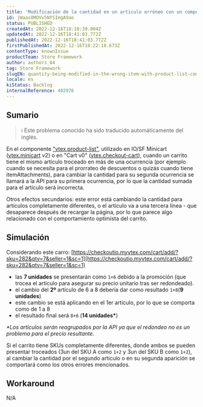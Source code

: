 ```yaml
---
title: 'Modificación de la cantidad en un artículo erróneo con un componente de lista de productos (IO/SF)'
id: jWaas8MOVv5NYSImgA9ao
status: PUBLISHED
createdAt: 2022-12-16T18:10:39.004Z
updatedAt: 2022-12-16T18:41:03.772Z
publishedAt: 2022-12-16T18:41:03.772Z
firstPublishedAt: 2022-12-16T18:22:18.673Z
contentType: knownIssue
productTeam: Store Framework
author: authors_84
tag: Store Framework
slugEN: quantity-being-modified-in-the-wrong-item-with-product-list-component-io-sf
locale: es
kiStatus: Backlog
internalReference: 402976
---
```


## Sumario

>ℹ️ Este problema conocido ha sido traducido automáticamente del inglés.

En el componente ["vtex.product-list"](https://github.com/vtex-apps/product-list), utilizado en IO/SF Minicart ([vtex.minicart](https://github.com/vtex-apps/minicart) v2) o en "Cart v0" ([vtex.checkout-cart](https://github.com/vtex-apps/checkout-cart)), cuando un carrito tiene el mismo artículo troceado en más de una ocurrencia (por ejemplo cuando se necesita para el prorrateo de descuentos o quizás cuando tiene itemAttachments), para cambiar la cantidad para su segunda ocurrencia se llamará a la API para su primera ocurrencia, por lo que la cantidad sumada para el artículo será incorrecta.

Otros efectos secundarios: este error está cambiando la cantidad para artículos completamente diferentes, o el artículo va a una tercera línea - que desaparece después de recargar la página, por lo que parece algo relacionado con el comportamiento optimista del carrito.

## Simulación

Considerando este carro: [https://checkoutio.myvtex.com/cart/add/?sku=282&qty=7&seller=1&sc=1](https://checkoutio.myvtex.com/cart/add/?sku=282&qty=7&seller=1&sc=1)
- las __7 unidades__ se presentarán como `1+6` debido a la promoción (que trocea el artículo para asegurar su precio unitario tras ser redondeado).
- el cambio del __2º__ artículo de 6 a 8 debería dar como resultado `1+8`(__9 unidades__)
- este cambio se está aplicando en el 1er artículo, por lo que se comporta como de 1 a 8
- el resultado final será `8+6` (__14 unidades*__)

*\*Los artículos serán reagrupados por la API ya que el redondeo no es un problema para el precio resultante.*

Si el carrito tiene SKUs completamente diferentes, donde ambos se pueden presentar troceados (3un del SKU A como `1+2` y 3un del SKU B como `1+2`), al cambiar la cantidad por el segundo artículo o en su segunda aparición se comportará como los otros errores mencionados.

## Workaround

N/A

